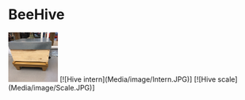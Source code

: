 # BeeHive
<img src="Media/image/Hive.JPG" width="100" height = "100">
[![Hive intern](Media/image/Intern.JPG)]
[![Hive scale](Media/image/Scale.JPG)]

